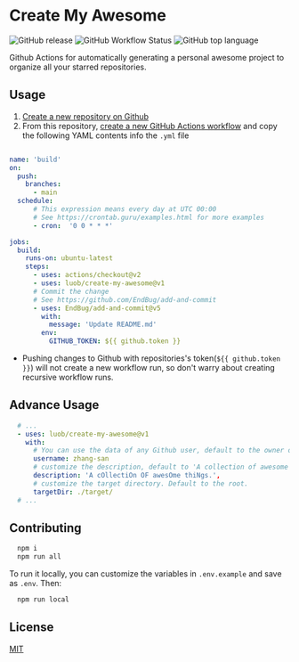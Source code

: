 # Create My Awesome

![GitHub release](https://img.shields.io/github/v/release/luob/create-my-awesome)
![GitHub Workflow Status](https://img.shields.io/github/workflow/status/luob/create-my-awesome/build-test)
![GitHub top language](https://img.shields.io/github/languages/top/luob/create-my-awesome)

Github Actions for automatically generating a personal awesome project to organize all your starred repositories.

## Usage

1. [Create a new repository on Github](https://github.com/new)
2. From this repository, [create a new GitHub Actions workflow](https://docs.github.com/en/free-pro-team@latest/actions/quickstart) and copy the following YAML contents info the `.yml` file

```yaml

name: 'build'
on:
  push:
    branches:
      - main
  schedule:
      # This expression means every day at UTC 00:00
      # See https://crontab.guru/examples.html for more examples
      - cron:  '0 0 * * *'

jobs:
  build:
    runs-on: ubuntu-latest
    steps:
      - uses: actions/checkout@v2
      - uses: luob/create-my-awesome@v1
      # Commit the change
      # See https://github.com/EndBug/add-and-commit
      - uses: EndBug/add-and-commit@v5
        with:
          message: 'Update README.md'
        env:
          GITHUB_TOKEN: ${{ github.token }}
```

- Pushing changes to Github with repositories's token(`${{ github.token }}`) will not create a new workflow run, so don't warry about creating recursive workflow runs.

## Advance Usage

```yaml
  # ...
  - uses: luob/create-my-awesome@v1
    with:
      # You can use the data of any Github user, default to the owner of the repository
      username: zhang-san
      # customize the description, default to 'A collection of awesome things.'
      description: 'A cOllectiOn OF awesOme thiNgs.',
      # customize the target directory. Default to the root.
      targetDir: ./target/
  # ...
```

## Contributing

```sh
  npm i
  npm run all
```

To run it locally, you can customize the variables in `.env.example` and save as `.env`. Then:

```sh
  npm run local
```

## License

[MIT](LICENSE) 